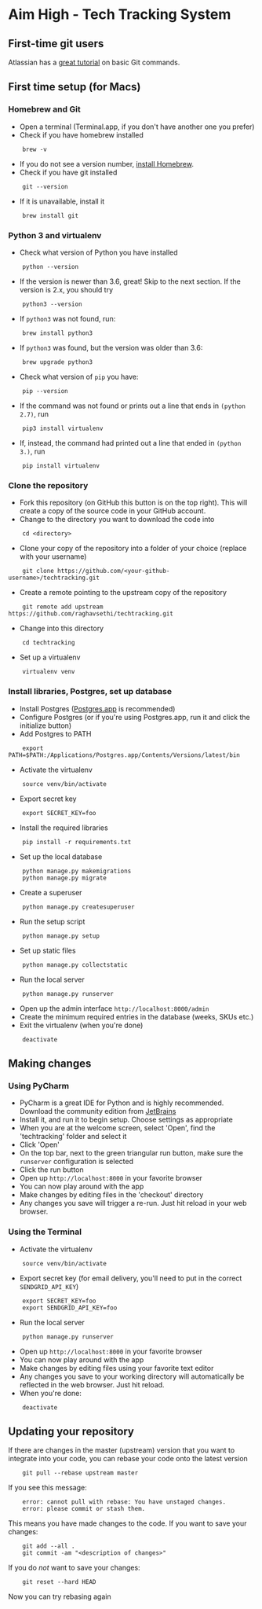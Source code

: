 # Aim High - Tech Tracking System

## First-time git users
Atlassian has a [great tutorial](https://www.atlassian.com/git/tutorials/learn-git-with-bitbucket-cloud) on basic Git commands.

## First time setup (for Macs)

### Homebrew and Git
* Open a terminal (Terminal.app, if you don't have another one you prefer)
* Check if you have homebrew installed
```commandline
    brew -v
```
* If you do not see a version number, [install Homebrew](https://brew.sh/).
* Check if you have git installed
```commandline
    git --version
```
* If it is unavailable, install it
```commandline
    brew install git
```

### Python 3 and virtualenv
* Check what version of Python you have installed
```commandline
    python --version
```
* If the version is newer than 3.6, great! Skip to the next section. If the version is 2.x, you should try
```commandline
    python3 --version
```
* If `python3` was not found, run:
```commandline
    brew install python3
```
* If `python3` was found, but the version was older than 3.6:
```commandline
    brew upgrade python3
```
* Check what version of `pip` you have:
```commandline
    pip --version
```
* If the command was not found or prints out a line that ends in `(python 2.7)`, run
```commandline
    pip3 install virtualenv
```
* If, instead, the command had printed out a line that ended in `(python 3.)`, run
```commandline
    pip install virtualenv
```

### Clone the repository

* Fork this repository (on GitHub this button is on the top right). This will create a copy of the source
  code in your GitHub account.
* Change to the directory you want to download the code into
```commandline
    cd <directory>
```
* Clone your copy of the repository into a folder of your choice (replace <username> with your username)
```commandline
    git clone https://github.com/<your-github-username>/techtracking.git
```
* Create a remote pointing to the upstream copy of the repository
```commandline
    git remote add upstream https://github.com/raghavsethi/techtracking.git
```
* Change into this directory
```commandline
    cd techtracking
```
* Set up a virtualenv
```commandline
    virtualenv venv
```

### Install libraries, Postgres, set up database
* Install Postgres ([Postgres.app](http://postgresapp.com/) is recommended)
* Configure Postgres (or if you're using Postgres.app, run it and click the initialize button)
* Add Postgres to PATH
```commandline
    export PATH=$PATH:/Applications/Postgres.app/Contents/Versions/latest/bin
```
* Activate the virtualenv
```commandline
    source venv/bin/activate
```
* Export secret key
```commandline
    export SECRET_KEY=foo
```
* Install the required libraries
```commandline
    pip install -r requirements.txt
```
* Set up the local database
```commandline
    python manage.py makemigrations
    python manage.py migrate
```
* Create a superuser
```commandline
    python manage.py createsuperuser
```
* Run the setup script
```commandline
    python manage.py setup
```
* Set up static files
```commandline
    python manage.py collectstatic
```
* Run the local server
```commandline
    python manage.py runserver
```
* Open up the admin interface `http://localhost:8000/admin`
* Create the minimum required entries in the database (weeks, SKUs etc.)
* Exit the virtualenv (when you're done)
```commandline
    deactivate
```

## Making changes

### Using PyCharm
* PyCharm is a great IDE for Python and is highly recommended. Download
  the community edition from [JetBrains](https://www.jetbrains.com/pycharm/)
* Install it, and run it to begin setup. Choose settings as appropriate
* When you are at the welcome screen, select 'Open', find the 'techtracking' folder and select it
* Click 'Open'
* On the top bar, next to the green triangular run button, make sure the `runserver` configuration is selected
* Click the run button
* Open up `http://localhost:8000` in your favorite browser
* You can now play around with the app
* Make changes by editing files in the 'checkout' directory
* Any changes you save will trigger a re-run. Just hit reload in your web browser.

### Using the Terminal
* Activate the virtualenv
```commandline
    source venv/bin/activate
```
* Export secret key (for email delivery, you'll need to put in the correct `SENDGRID_API_KEY`)
```commandline
    export SECRET_KEY=foo
    export SENDGRID_API_KEY=foo
```
* Run the local server
```commandline
    python manage.py runserver
```
* Open up `http://localhost:8000` in your favorite browser
* You can now play around with the app
* Make changes by editing files using your favorite text editor
* Any changes you save to your working directory will automatically be reflected
  in the web browser. Just hit reload.
* When you're done:
```commandline
    deactivate
```

## Updating your repository

If there are changes in the master (upstream) version that you want to integrate
into your code, you can rebase your code onto the latest version
```commandline
    git pull --rebase upstream master
```
If you see this message:
```commandline
    error: cannot pull with rebase: You have unstaged changes.
    error: please commit or stash them.
```
This means you have made changes to the code. If you want to save your changes:
```commandline
    git add --all .
    git commit -am "<description of changes>"
```
If you do *not* want to save your changes:
```commandline
    git reset --hard HEAD
```
Now you can try rebasing again
